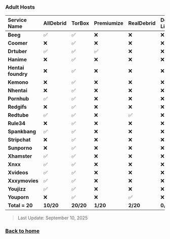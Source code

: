 
### Adult Hosts

| **Service Name** | **AllDebrid** | **TorBox** | **Premiumize** | **RealDebrid** | **Debrid-Link** | **LinkSnappy** | **Mega-Debrid** | **Deepbrid** | **High-Way** |
| :--- | :--- | :--- | :--- | :--- | :--- | :--- | :--- | :--- | :--- |
| **Beeg** | ✅ | ✅ | ❌ | ❌ | ❌ | ❌ | ❌ | ❌ | ❌ |
| **Coomer** | ❌ | ✅ | ❌ | ❌ | ❌ | ❌ | ❌ | ❌ | ❌ |
| **Drtuber** | ✅ | ✅ | ✅ | ❌ | ❌ | ❌ | ❌ | ❌ | ❌ |
| **Hanime** | ❌ | ✅ | ❌ | ❌ | ❌ | ❌ | ❌ | ❌ | ❌ |
| **Hentai foundry** | ❌ | ✅ | ❌ | ❌ | ❌ | ❌ | ❌ | ❌ | ❌ |
| **Kemono** | ❌ | ✅ | ❌ | ❌ | ❌ | ❌ | ❌ | ❌ | ❌ |
| **Nhentai** | ❌ | ✅ | ❌ | ❌ | ❌ | ❌ | ❌ | ❌ | ❌ |
| **Pornhub** | ✅ | ✅ | ❌ | ❌ | ❌ | ❌ | ❌ | ❌ | ❌ |
| **Redgifs** | ❌ | ✅ | ❌ | ❌ | ❌ | ❌ | ❌ | ❌ | ❌ |
| **Redtube** | ✅ | ✅ | ❌ | ✅ | ❌ | ❌ | ❌ | ✅ | ❌ |
| **Rule34** | ❌ | ✅ | ❌ | ❌ | ❌ | ❌ | ❌ | ❌ | ❌ |
| **Spankbang** | ✅ | ✅ | ❌ | ❌ | ❌ | ❌ | ❌ | ❌ | ❌ |
| **Stripchat** | ❌ | ✅ | ❌ | ❌ | ❌ | ❌ | ❌ | ❌ | ❌ |
| **Sunporno** | ❌ | ✅ | ❌ | ❌ | ❌ | ❌ | ✅ | ❌ | ❌ |
| **Xhamster** | ✅ | ✅ | ❌ | ❌ | ❌ | ❌ | ❌ | ❌ | ❌ |
| **Xnxx** | ✅ | ✅ | ❌ | ❌ | ❌ | ❌ | ❌ | ❌ | ❌ |
| **Xvideos** | ✅ | ✅ | ❌ | ❌ | ❌ | ❌ | ❌ | ❌ | ❌ |
| **Xxxymovies** | ✅ | ✅ | ❌ | ❌ | ❌ | ❌ | ❌ | ❌ | ❌ |
| **Youjizz** | ✅ | ✅ | ❌ | ❌ | ❌ | ❌ | ❌ | ❌ | ❌ |
| **Youporn** | ❌ | ✅ | ❌ | ✅ | ❌ | ❌ | ❌ | ❌ | ❌ |
| **Total = 20**     | **10/20**     | **20/20**  | **1/20**       | **2/20**       | **0/20**        | **0/20**       | **1/20**        | **1/20**     | **0/20**     |

> Last Update: September 10, 2025


### [Back to home](./README.md)